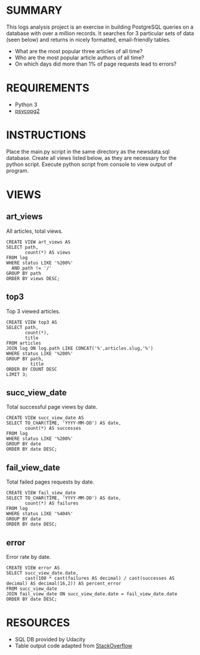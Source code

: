 # SUMMARY
This logs analysis project is an exercise in building PostgreSQL queries on a database with over a million records.
It searches for 3 particular sets of data (seen below) and returns in nicely formatted, email-friendly tables.

<ul>
    <li>What are the most popular three articles of all time?</li>
    <li>Who are the most popular article authors of all time?</li>
    <li>On which days did more than 1% of page requests lead to errors?</li>
</ul>

# REQUIREMENTS
<ul>
    <li>Python 3</li>
    <li><a href="http://initd.org/psycopg/">psycopg2</a></li>
</ul>

# INSTRUCTIONS
Place the main.py script in the same directory as the newsdata.sql database.  Create all views listed below, as they are
necessary for the python script.  Execute python script from console to view output of program.


# VIEWS
## art_views
All articles, total views.

    CREATE VIEW art_views AS
    SELECT path,
           count(*) AS views
    FROM log
    WHERE status LIKE '%200%'
      AND path != '/'
    GROUP BY path
    ORDER BY views DESC;

## top3
Top 3 viewed articles.

    CREATE VIEW top3 AS
    SELECT path,
           count(*),
           title
    FROM articles
    JOIN log ON log.path LIKE CONCAT('%',articles.slug,'%')
    WHERE status LIKE '%200%'
    GROUP BY path,
             title
    ORDER BY COUNT DESC
    LIMIT 3;

## succ_view_date
Total successful page views by date.

    CREATE VIEW succ_view_date AS
    SELECT TO_CHAR(TIME, 'YYYY-MM-DD') AS date,
           count(*) AS successes
    FROM log
    WHERE status LIKE '%200%'
    GROUP BY date
    ORDER BY date DESC;

## fail_view_date
Total failed pages requests by date.

    CREATE VIEW fail_view_date
    SELECT TO_CHAR(TIME, 'YYYY-MM-DD') AS date,
           count(*) AS failures
    FROM log
    WHERE status LIKE '%404%'
    GROUP BY date
    ORDER BY date DESC;

## error
Error rate by date.

    CREATE VIEW error AS
    SELECT succ_view_date.date,
           cast(100 * cast(failures AS decimal) / cast(successes AS decimal) AS decimal(16,2)) AS percent_error
    FROM succ_view_date
    JOIN fail_view_date ON succ_view_date.date = fail_view_date.date
    ORDER BY date DESC;
    
# RESOURCES
<ul>
    <li>SQL DB provided by Udacity
    <li>Table output code adapted from 
        <a href="https://stackoverflow.com/questions/10865483/print-results-in-mysql-format-with-python">
            StackOverflow
        </a>
    </li>
</ul>
